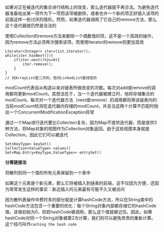 如果对正在被迭代的集合进行结构上的改变，那么迭代器就不再合法。为避免迭代器准备给出某一项作为下一项而该项被删除，或者也许一个新的项正好插入该项的前面这样一些讨厌的情形。然而，如果迭代器调用了它自己的remove方法，那么这个迭代器就仍然是合法的

使用Collection的remove方法来删除一个偶数值的项，这不是一个高效的操作，因为remove方法必须再次搜索该项。而使用Iterator的remove则更加高效

~~~
Lterator<Integer> iter=list.iterator();
while(iter.hasNext()){
    if(iter.next()%2==0){
        iter.remove();
    }
}
// 对ArrayList是二次的，但对LinkedList是线性的
~~~



modCount代表自从构造以来对链表所做改变的次数。每次对add或remove的调用都将更新modCount。其想法在于，当一个迭代器被建立时，他将存储集合的modCount。每次对一个迭代器方法（next或remove）的调用都将用该链表内的当前modCount检测在迭代器内存储的modCount，并且当这两个计算不匹配时抛出一个ConcurrentModificationException异常



通过一个Map进行迭代要比Collection复杂，因为Map不提供迭代器，而是提供3种方法，将Map对象的视图作为Collection对象返回。由于这些视图本身就是Collection，因此它们可以被迭代

~~~
Set<KeyType> keySet()
Collection<ValueType> values()
Set<Map.Entry<KeyType,ValueType>> entrySet()
~~~



**分离链接法**

将散列到同一个值的所有元素保留到一个表中

如果这个元素是个新元素，那么它将被插入到链表的前端，这不仅因为方便，还因为常常发生这样的事实：新近插入的元素最有可能不久又被访问



因为散列表操作中费时多的部分就是计算hashCode方法，所以在String类中的hashCode方法包含一个重要的优化：每个String对象内部都存储它的hashCode值。该值初始为0，但若hashCode被调用，那么这个值就被记住。因此，如果hashCode对同一个String对象被第2次计算，我们则可以避免昂贵的重新计算。这个技巧叫作`caching the hash code`

